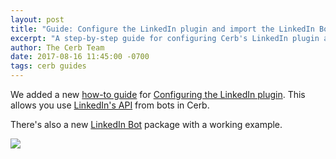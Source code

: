 ```yaml
---
layout: post
title: "Guide: Configure the LinkedIn plugin and import the LinkedIn Bot example"
excerpt: "A step-by-step guide for configuring Cerb's LinkedIn plugin and using LinkedIn Bot."
author: The Cerb Team
date: 2017-08-16 11:45:00 -0700
tags: cerb guides
---
```


We added a new [how-to guide](/resources/guides/) for [Configuring the LinkedIn plugin](/guides/integrations/linkedin/). This allows you use [LinkedIn's API](https://developer.linkedin.com/docs/rest-api) from bots in Cerb.

There's also a new [LinkedIn Bot](/packages/linkedin-bot/) package with a working example.

<div class="cerb-screenshot">
	<a href="/guides/integrations/linkedin/"><img src="/assets/images/guides/linkedin/plugin/cerb-and-linkedin.png" class="screenshot"></a>
</div>
